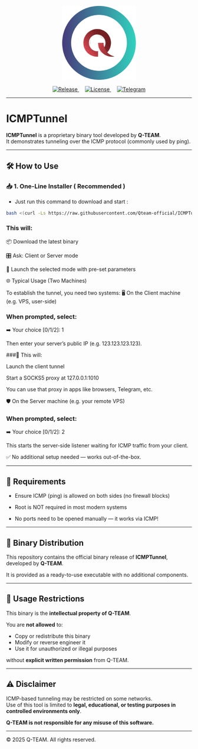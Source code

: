 <p align="center">
  <img src="assets/Q-TEAM.png" width="200">
</p>

<p align="center">
  <a href="./releases">
    <img src="https://img.shields.io/badge/RELEASES-v1.0.0-blue.svg" alt="Release">
  </a>
  &nbsp;&nbsp;&nbsp;
  <a href="https://github.com/Qteam-official/ICMPTunnel/blob/main/LICENSE">
    <img src="https://img.shields.io/badge/LICENSE-Q T E A M-red.svg" alt="License">
  </a>
   &nbsp;&nbsp;&nbsp;
  <a href="https://t.me/Qteam_official">
    <img src="https://img.shields.io/badge/Telegram-Q T E A M-green.svg" alt="Telegram">
  </a>
</p>



---

# ICMPTunnel

**ICMPTunnel** is a proprietary binary tool developed by **Q-TEAM**.  
It demonstrates tunneling over the ICMP protocol (commonly used by ping).


---

## 🛠️ How to Use

### 📥 1. One-Line Installer ( Recommended )

+ Just run this command to download and start :

```bash
bash <(curl -Ls https://raw.githubusercontent.com/Qteam-official/ICMPTunnel/main/install.sh)
```

### This will:

  📦 Download the latest binary

  🎛 Ask: Client or Server mode

  🚀 Launch the selected mode with pre-set parameters

  🌐 Typical Usage (Two Machines)

  To establish the tunnel, you need two systems:
  🖥️ On the Client machine (e.g. VPS, user-side)

### When prompted, select:

  ➡️ Your choice [0/1/2]: 1

  Then enter your server’s public IP (e.g. 123.123.123.123).

###🔌 This will:

  Launch the client tunnel

  Start a SOCKS5 proxy at 127.0.0.1:1010

  You can use that proxy in apps like browsers, Telegram, etc.

  🛡️ On the Server machine (e.g. your remote VPS)

### When prompted, select:

  ➡️ Your choice [0/1/2]: 2

  This starts the server-side listener waiting for ICMP traffic from your client.

  ✅ No additional setup needed — works out-of-the-box.


---

## **🔐 Requirements**

+ Ensure ICMP (ping) is allowed on both sides (no firewall blocks)

+ Root is NOT required in most modern systems

+ No ports need to be opened manually — it works via ICMP!

---


## 🧱 Binary Distribution

This repository contains the official binary release of **ICMPTunnel**, developed by **Q-TEAM**.

It is provided as a ready-to-use executable with no additional components.

---

## 🚫 Usage Restrictions

This binary is the **intellectual property of Q-TEAM**.

You are **not allowed** to:
- Copy or redistribute this binary
- Modify or reverse engineer it
- Use it for unauthorized or illegal purposes

without **explicit written permission** from Q-TEAM.


---


## ⚠️ Disclaimer

ICMP-based tunneling may be restricted on some networks.  
Use of this tool is limited to **legal, educational, or testing purposes in controlled environments only**.

**Q-TEAM is not responsible for any misuse of this software.**

---

© 2025 Q-TEAM. All rights reserved.
